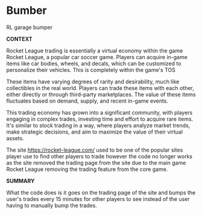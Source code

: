 # Bumber
RL garage bumper

**CONTEXT**

Rocket League trading is essentially a virtual economy within the game Rocket League, a popular car soccer game. Players can acquire in-game items like car bodies, wheels, and decals, which can be customized to personalize their vehicles. This is completely within the game's TOS

These items have varying degrees of rarity and desirability, much like collectibles in the real world. Players can trade these items with each other, either directly or through third-party marketplaces. The value of these items fluctuates based on demand, supply, and recent in-game events.

This trading economy has grown into a significant community, with players engaging in complex trades, investing time and effort to acquire rare items. It's similar to stock trading in a way, where players analyze market trends, make strategic decisions, and aim to maximize the value of their virtual assets.

The site https://rocket-league.com/ used to be one of the popular sites player use to find other players to trade however the code no longer works as the site removed the trading page from the site due to the main game Rocket League removing the trading feature from the core game.

**SUMMARY**

What the code does is it goes on the trading page of the site and bumps the user's trades every 15 minutes for other players to see instead of the user having to manually bump the trades.
